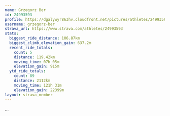 ```yaml
---
name: Grzegorz Ber
id: 24993593
profile: https://dgalywyr863hv.cloudfront.net/pictures/athletes/24993593/7453165/11/large.jpg
username: grzegorz-ber
strava_url: https://www.strava.com/athletes/24993593
stats:
  biggest_ride_distance: 106.87km
  biggest_climb_elevation_gain: 637.2m
  recent_ride_totals:
    count: 5
    distance: 119.42km
    moving_time: 07h 05m
    elevation_gain: 915m
  ytd_ride_totals:
    count: 89
    distance: 2112km
    moving_time: 121h 31m
    elevation_gain: 22399m
layout: strava_member
--- 
```

...

